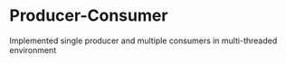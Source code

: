 # Producer-Consumer
Implemented single producer and multiple consumers in multi-threaded environment

